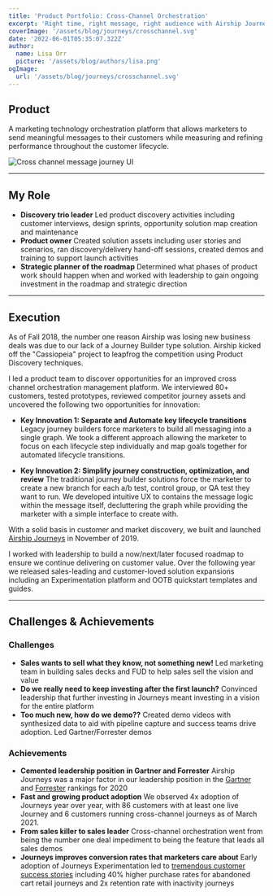 ```yaml
---
title: 'Product Portfolio: Cross-Channel Orchestration'
excerpt: 'Right time, right message, right audience with Airship Journeys'
coverImage: '/assets/blog/journeys/crosschannel.svg'
date: '2022-06-01T05:35:07.322Z'
author:
  name: Lisa Orr
  picture: '/assets/blog/authors/lisa.png'
ogImage:
  url: '/assets/blog/journeys/crosschannel.svg'
---
```


## Product
A marketing technology orchestration platform that allows marketers to send meaningful messages to their customers while measuring and refining performance throughout the customer lifecycle.

![Cross channel message journey UI](/assets/blog/journeys/journeycover.png)

---
 
## My Role
* **Discovery trio leader** Led product discovery activities including customer interviews, design sprints, opportunity solution map creation and maintenance
* **Product owner** Created solution assets including user stories and scenarios, ran discovery/delivery hand-off sessions, created demos and training to support launch activities
* **Strategic planner of the roadmap** Determined what phases of product work should happen when and worked with leadership to gain ongoing investment in the roadmap and strategic direction

---

## Execution
As of Fall 2018, the number one reason Airship was losing new business deals was due to our lack of a Journey Builder type solution. Airship kicked off the "Cassiopeia" project to leapfrog the competition using Product Discovery techniques.

I led a product team to discover opportunities for an improved cross channel orchestration management platform. We interviewed 80+ customers, tested prototypes, reviewed competitor journey assets and uncovered the following two opportunities for innovation: 

* **Key Innovation 1: Separate and Automate key lifecycle transitions** Legacy journey builders force marketers to build all messaging into a single graph. We took a different approach allowing the marketer to focus on each lifecycle step individually and map goals together for automated lifecycle transitions.

* **Key Innovation 2: Simplify journey construction, optimization, and review** The traditional journey builder solutions force the marketer to create a new branch for each a/b test, control group, or QA test they want to run. We developed intuitive UX to contains the message logic within the message itself, decluttering the graph while providing the marketer with a simple interface to create with. 

With a solid basis in customer and market discovery, we built and launched [Airship Journeys](https://www.airship.com/app-experience-platform/customer-journey-optimization/journeys/) in November of 2019. 

I worked with leadership to build a now/next/later focused roadmap to ensure we continue delivering on customer value. Over the following year we released sales-leading and customer-loved solution expansions including an Experimentation platform and OOTB quickstart templates and guides. 

---

## Challenges & Achievements

### Challenges
* **Sales wants to sell what they know, not something new!** Led marketing team in building sales decks and FUD to help sales sell the vision and value
* **Do we really need to keep investing after the first launch?** Convinced leadership that further investing in Journeys meant investing in a vision for the entire platform
* **Too much new, how do we demo??** Created demo videos with synthesized data to aid with pipeline capture and success teams drive adoption. Led Gartner/Forrester demos

### Achievements
* **Cemented leadership position in Gartner and Forrester** Airship Journeys was a major factor in our leadership position in the [Gartner](https://www.businesswire.com/news/home/20201029005886/en/Airship-Named-a-Leader-in-the-2020-Gartner-Magic-Quadrant-for-Mobile-Marketing-Platforms) and [Forrester](https://www.airship.com/resources/analyst-report/forrester-wave-mobile-engagement-automation-q3-2020/) rankings for 2020
* **Fast and growing product adoption** We observed 4x adoption of Journeys year over year, with 86 customers with at least one live Journey and 6 customers running cross-channel journeys as of March 2021.
* **From sales killer to sales leader** Cross-channel orchestration went from being the number one deal impediment to being the feature that leads all sales demos
* **Journeys improves conversion rates that marketers care about** Early adoption of Journeys Experimentation led to [tremendous customer success stories](https://www.airship.com/company/press-releases/airship-journeys-powers-massive-conversion-gains-for-brands-across-the-globe/) including 40% higher purchase rates for abandoned cart retail journeys and 2x retention rate with inactivity journeys



